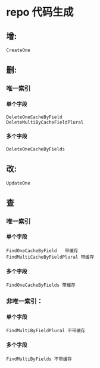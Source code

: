 # repo 代码生成

## 增:

```
CreateOne
```

## 删:

### 唯一索引

#### 单个字段

```
DeleteOneCacheByField
DeleteMultiByCacheFieldPlural
```

#### 多个字段

```
DeleteOneCacheByFields
```

## 改:

```
UpdateOne
```

## 查

### 唯一索引

#### 单个字段

```
FindOneCacheByField   带缓存
FindMultiCacheByFieldPlural 带缓存
```

#### 多个字段

```
FindOneCacheByFields 带缓存
```

### 非唯一索引：

#### 单个字段

```
FindMultiByFieldPlural 不带缓存
```

#### 多个字段

```
FindMultiByFields 不带缓存
```
